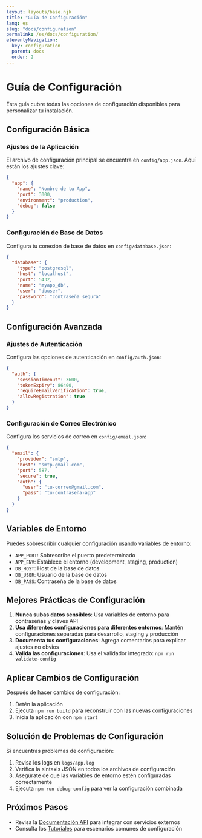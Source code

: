```yaml
---
layout: layouts/base.njk
title: "Guía de Configuración"
lang: es
slug: "docs/configuration"
permalink: /es/docs/configuration/
eleventyNavigation:
  key: configuration
  parent: docs
  order: 2
---
```


# Guía de Configuración

Esta guía cubre todas las opciones de configuración disponibles para personalizar tu instalación.

## Configuración Básica

### Ajustes de la Aplicación

El archivo de configuración principal se encuentra en `config/app.json`. Aquí están los ajustes clave:

```json
{
  "app": {
    "name": "Nombre de tu App",
    "port": 3000,
    "environment": "production",
    "debug": false
  }
}
```

### Configuración de Base de Datos

Configura tu conexión de base de datos en `config/database.json`:

```json
{
  "database": {
    "type": "postgresql",
    "host": "localhost",
    "port": 5432,
    "name": "myapp_db",
    "user": "dbuser",
    "password": "contraseña_segura"
  }
}
```

## Configuración Avanzada

### Ajustes de Autenticación

Configura las opciones de autenticación en `config/auth.json`:

```json
{
  "auth": {
    "sessionTimeout": 3600,
    "tokenExpiry": 86400,
    "requireEmailVerification": true,
    "allowRegistration": true
  }
}
```

### Configuración de Correo Electrónico

Configura los servicios de correo en `config/email.json`:

```json
{
  "email": {
    "provider": "smtp",
    "host": "smtp.gmail.com",
    "port": 587,
    "secure": true,
    "auth": {
      "user": "tu-correo@gmail.com",
      "pass": "tu-contraseña-app"
    }
  }
}
```

## Variables de Entorno

Puedes sobrescribir cualquier configuración usando variables de entorno:

- `APP_PORT`: Sobrescribe el puerto predeterminado
- `APP_ENV`: Establece el entorno (development, staging, production)
- `DB_HOST`: Host de la base de datos
- `DB_USER`: Usuario de la base de datos
- `DB_PASS`: Contraseña de la base de datos

## Mejores Prácticas de Configuración

1. **Nunca subas datos sensibles**: Usa variables de entorno para contraseñas y claves API
2. **Usa diferentes configuraciones para diferentes entornos**: Mantén configuraciones separadas para desarrollo, staging y producción
3. **Documenta tus configuraciones**: Agrega comentarios para explicar ajustes no obvios
4. **Valida las configuraciones**: Usa el validador integrado: `npm run validate-config`

## Aplicar Cambios de Configuración

Después de hacer cambios de configuración:

1. Detén la aplicación
2. Ejecuta `npm run build` para reconstruir con las nuevas configuraciones
3. Inicia la aplicación con `npm start`

## Solución de Problemas de Configuración

Si encuentras problemas de configuración:

1. Revisa los logs en `logs/app.log`
2. Verifica la sintaxis JSON en todos los archivos de configuración
3. Asegúrate de que las variables de entorno estén configuradas correctamente
4. Ejecuta `npm run debug-config` para ver la configuración combinada

## Próximos Pasos

- Revisa la [Documentación API](/es/docs/api/) para integrar con servicios externos
- Consulta los [Tutoriales](/es/docs/tutorials/) para escenarios comunes de configuración